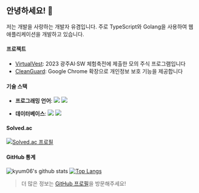 ## 안녕하세요! 👋

저는 개발을 사랑하는 개발자 유겸입니다. 주로 TypeScript와 Golang을 사용하여 웹 애플리케이션을 개발하고 있습니다.

#### 프로젝트

- [VirtualVest](https://github.com/kyum06/VirtualVest): 2023 광주AI·SW 체험축전에 제출한 모의 주식 프로그램입니다
- [CleanGuard](https://github.com/kyum06/cleanguard): Google Chrome 확장으로 개인정보 보호 기능을 제공합니다

#### 기술 스택

- **프로그래밍 언어**:
<img src="https://img.shields.io/badge/TypeScript-3178C6?style=flat-square&logo=TypeScript&logoColor=white"/></a>
<img src="https://img.shields.io/badge/Go-00ADD8?style=flat-square&logo=Go&logoColor=white"/></a>
<!-- <img src="https://img.shields.io/badge/C%2B%2B-00599C?style=flat-square&logo=C%2B%2B&logoColor=white"/></a>
<img src="https://img.shields.io/badge/Python-3776AB?style=flat-square&logo=Python&logoColor=white"/></a> -->
- **데이터베이스**:
<img src="https://img.shields.io/badge/SQLite-003B57?style=flat-square&logo=SQLite&logoColor=white"/></a>
<img src="https://img.shields.io/badge/MongoDB-47A248?style=flat-square&logo=MongoDB&logoColor=white"/></a>
#### Solved.ac

[![Solved.ac
프로필](http://mazassumnida.wtf/api/v2/generate_badge?boj=yukyum)](https://solved.ac/yukyum)

#### GitHub 통계

![kyum06's github stats](https://github-readme-stats.vercel.app/api?username=kyum06&show_icons=true&hide_border=true)
[![Top Langs](https://github-readme-stats.vercel.app/api/top-langs/?username=kyum06&layout=compact)](https://github.com/kyum06)

> 더 많은 정보는 [GitHub 프로필](https://github.com/kyum06)을 방문해주세요!
